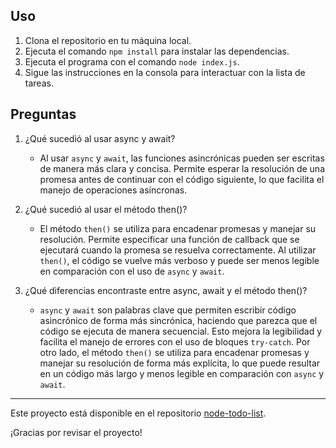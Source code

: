 ## Uso

1. Clona el repositorio en tu máquina local.
2. Ejecuta el comando `npm install` para instalar las dependencias.
3. Ejecuta el programa con el comando `node index.js`.
4. Sigue las instrucciones en la consola para interactuar con la lista de tareas.

## Preguntas

1. ¿Qué sucedió al usar async y await?

   - Al usar `async` y `await`, las funciones asincrónicas pueden ser escritas de manera más clara y concisa. Permite esperar la resolución de una promesa antes de continuar con el código siguiente, lo que facilita el manejo de operaciones asíncronas.

2. ¿Qué sucedió al usar el método then()?

   - El método `then()` se utiliza para encadenar promesas y manejar su resolución. Permite especificar una función de callback que se ejecutará cuando la promesa se resuelva correctamente. Al utilizar `then()`, el código se vuelve más verboso y puede ser menos legible en comparación con el uso de `async` y `await`.

3. ¿Qué diferencias encontraste entre async, await y el método then()?
   - `async` y `await` son palabras clave que permiten escribir código asincrónico de forma más sincrónica, haciendo que parezca que el código se ejecuta de manera secuencial. Esto mejora la legibilidad y facilita el manejo de errores con el uso de bloques `try-catch`. Por otro lado, el método `then()` se utiliza para encadenar promesas y manejar su resolución de forma más explícita, lo que puede resultar en un código más largo y menos legible en comparación con `async` y `await`.

---

Este proyecto está disponible en el repositorio [node-todo-list](https://github.com/tu-usuario/node-todo-list).

¡Gracias por revisar el proyecto!
